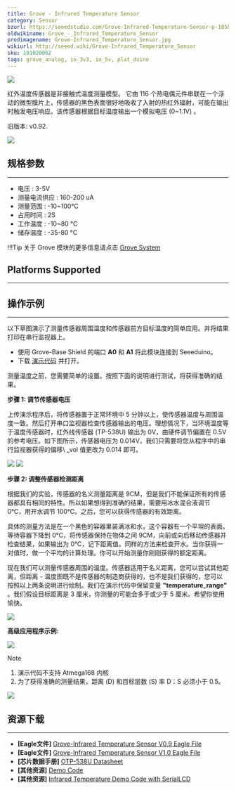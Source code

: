 ```yaml
---
title: Grove - Infrared Temperature Sensor
category: Sensor
bzurl: https://seeedstudio.com/Grove-Infrared-Temperature-Sensor-p-1058.html
oldwikiname: Grove_-_Infrared_Temperature_Sensor
prodimagename: Grove-Infrared_Temperature_Sensor.jpg
wikiurl: http://seeed.wiki/Grove-Infrared_Temperature_Sensor
sku: 101020062
tags: grove_analog, io_3v3, io_5v, plat_duino
---
```


![](https://raw.githubusercontent.com/SeeedDocument/Grove-Infrared_Temperature_Sensor/master/img/Grove-Infrared_Temperature_Sensor.jpg)

红外温度传感器是非接触式温度测量模型。 它由 116 个热电偶元件串联在一个浮动的微型膜片上，传感器的黑色表面很好地吸收了入射的热红外辐射，可能在输出时触发电压响应。该传感器根据目标温度输出一个模拟电压 (0~1.1V) 。

旧版本: v0.92.

[![](https://github.com/SeeedDocument/wiki_chinese/raw/master/docs/images/click_to_buy.PNG)](https://item.taobao.com/item.htm?spm=a230r.1.14.15.3b30d947rTX1Li&id=531816314395&ns=1&abbucket=13#detail)

## 规格参数
-------------

-   电压 : 3-5V
-   测量电流供应 : 160-200 uA
-   测量范围 : -10~100°C
-   占用时间 : 2S
-   工作温度 : -10~80 °C
-   储存温度 : -35-80 °C

!!!Tip
    关于 Grove 模块的更多信息请点击 [Grove System](http://seeed.wiki/Grove_System/)

## Platforms Supported
-------------------

## 操作示例
-------------

以下草图演示了测量传感器周围温度和传感器前方目标温度的简单应用。并将结果打印在串行监视器上。

-   使用 Grove-Base Shield 的端口 **A0** 和 **A1** 将此模块连接到 Seeeduino。
-   下载 [演示代码](https://raw.githubusercontent.com/SeeedDocument/Grove-Infrared_Temperature_Sensor/master/res/MeasureTemperature.zip) 并打开。

测量温度之前，您需要简单的设置。按照下面的说明进行测试，将获得准确的结果。

**步骤 1: 调节传感器电压**

上传演示程序后，将传感器置于正常环境中 5 分钟以上，使传感器温度与周围温度一致。然后打开串口监视器检查传感器输出的电压。理想情况下，当环境温度等于温度传感器时，红外线传感器 (TP-538U) 输出为 0V，由硬件调节偏置在 0.5V 的参考电压。如下图所示，传感器电压为 0.014V，我们只需要将您从程序中的串行监视器获得的偏移\ _vol 值更改为 0.014 即可。

![](https://raw.githubusercontent.com/SeeedDocument/Grove-Infrared_Temperature_Sensor/master/img/Infrared_Temperature_Sensor_code2.jpg)
![](https://raw.githubusercontent.com/SeeedDocument/Grove-Infrared_Temperature_Sensor/master/img/Serialmonitor.jpg)

**步骤 2: 调整传感器检测距离**

根据我们的实验，传感器的名义测量距离是 9CM，但是我们不能保证所有的传感器都具有相同的特性。所以如果想得到准确的结果，需要用冰水混合液调节 0℃，用开水调节 100℃。之后，您可以获得传感器的有效距离。

具体的测量方法是在一个黑色的容器里装满冰和水，这个容器有一个平坦的表面。等待容器下降到 0℃，将传感器保持在物体之间 9CM，向前或向后移动传感器并检查结果，如果输出为 0℃，记下距离值。同样的方法来检查开水。当你获得一对值时，做一个平均的计算处理。你可以开始测量你刚刚获得的额定距离。

现在我们可以测量传感器周围的温度。传感器适用于名义距离，您可以尝试其他距离，但距离 - 温度图既不是传感器的制造商获得的，也不是我们获得的，您可以按照以上两条说明进行绘制。我们在演示代码中保留变量 **"temperature_range"** 。我们假设目标距离是 3 厘米，你测量的可能会多于或少于 5 厘米。希望你使用愉快。

![](https://raw.githubusercontent.com/SeeedDocument/Grove-Infrared_Temperature_Sensor/master/img/Infrared_Temperature_Sensor_Code_1.jpg)

**高级应用程序示例:**

![](https://raw.githubusercontent.com/SeeedDocument/Grove-Infrared_Temperature_Sensor/master/img/Infrared_temperature_example.JPG)

<div class="admonition note">
<p class="admonition-title">Note</p>
<ol><li> 演示代码不支持 Atmega168 内核</li>
<li>为了获得准确的测量结果，距离 (D) 和目标层数 (S) 率 D：S 必须小于 0.5。</li></ol>
</div>

![](https://raw.githubusercontent.com/SeeedDocument/Grove-Infrared_Temperature_Sensor/master/img/Dsdiagram.jpg)

## 资源下载
---------

-   **[Eagle文件]** [Grove-Infrared Temperature Sensor V0.9 Eagle File](https://raw.githubusercontent.com/SeeedDocument/Grove-Infrared_Temperature_Sensor/master/res/Infrared_Temperature_Sensor_v0.92_egale_file.zip)
-   **[Eagle文件]** [Grove-Infrared Temperature Sensor V1.0 Eagle File](https://raw.githubusercontent.com/SeeedDocument/Grove-Infrared_Temperature_Sensor/master/res/Infrared_Temperature_Sensor_V1.0_egale_file.zip)
-   **[芯片数据手册]** [OTP-538U Datasheet](https://raw.githubusercontent.com/SeeedDocument/Grove-Infrared_Temperature_Sensor/master/res/OTP-538Udatasheet.zip)
-   **[其他资源]** [Demo Code](https://raw.githubusercontent.com/SeeedDocument/Grove-Infrared_Temperature_Sensor/master/res/MeasureTemperature.zip)
-   **[其他资源]** [Infrared Temperature Demo Code with SerialLCD](https://raw.githubusercontent.com/SeeedDocument/Grove-Infrared_Temperature_Sensor/master/res/Infrared_temperature_demo_code_with_serialLCD.zip)

<!-- This Markdown file was created from http://www.seeedstudio.com/wiki/Grove_-_Infrared_Temperature_Sensor -->
